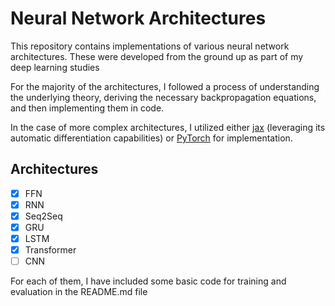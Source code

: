 # Neural Network Architectures

This repository contains implementations of various neural network architectures. These were developed from the ground up as part of my deep learning studies

For the majority of the architectures, I followed a process of understanding the underlying theory, deriving the necessary backpropagation equations, and then implementing them in code.

In the case of more complex architectures, I utilized either [jax](https://github.com/google/jax) (leveraging its automatic differentiation capabilities) or [PyTorch](https://pytorch.org) for implementation.

## Architectures

- [x] FFN
- [x] RNN
- [x] Seq2Seq
- [x] GRU
- [x] LSTM
- [x] Transformer
- [ ] CNN

For each of them, I have included some basic code for training and evaluation in the README.md file
